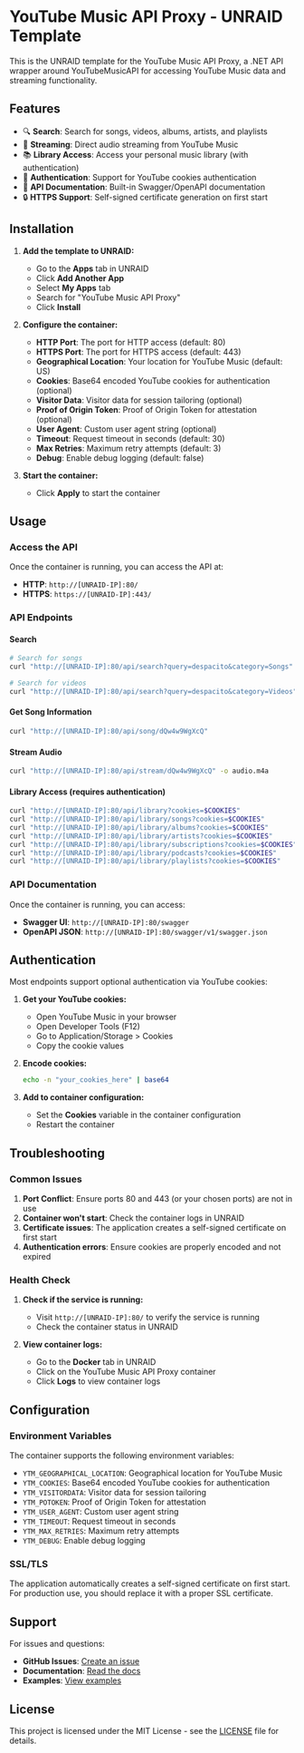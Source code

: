 # YouTube Music API Proxy - UNRAID Template

This is the UNRAID template for the YouTube Music API Proxy, a .NET API wrapper around YouTubeMusicAPI for accessing YouTube Music data and streaming functionality.

## Features

- 🔍 **Search**: Search for songs, videos, albums, artists, and playlists
- 🎵 **Streaming**: Direct audio streaming from YouTube Music
- 📚 **Library Access**: Access your personal music library (with authentication)
- 🔐 **Authentication**: Support for YouTube cookies authentication
- 📖 **API Documentation**: Built-in Swagger/OpenAPI documentation
- 🔒 **HTTPS Support**: Self-signed certificate generation on first start

## Installation

1. **Add the template to UNRAID:**
   - Go to the **Apps** tab in UNRAID
   - Click **Add Another App**
   - Select **My Apps** tab
   - Search for "YouTube Music API Proxy"
   - Click **Install**

2. **Configure the container:**
   - **HTTP Port**: The port for HTTP access (default: 80)
   - **HTTPS Port**: The port for HTTPS access (default: 443)
   - **Geographical Location**: Your location for YouTube Music (default: US)
   - **Cookies**: Base64 encoded YouTube cookies for authentication (optional)
   - **Visitor Data**: Visitor data for session tailoring (optional)
   - **Proof of Origin Token**: Proof of Origin Token for attestation (optional)
   - **User Agent**: Custom user agent string (optional)
   - **Timeout**: Request timeout in seconds (default: 30)
   - **Max Retries**: Maximum retry attempts (default: 3)
   - **Debug**: Enable debug logging (default: false)

3. **Start the container:**
   - Click **Apply** to start the container

## Usage

### Access the API

Once the container is running, you can access the API at:

- **HTTP**: `http://[UNRAID-IP]:80/`
- **HTTPS**: `https://[UNRAID-IP]:443/`

### API Endpoints

#### Search
```bash
# Search for songs
curl "http://[UNRAID-IP]:80/api/search?query=despacito&category=Songs"

# Search for videos
curl "http://[UNRAID-IP]:80/api/search?query=despacito&category=Videos"
```

#### Get Song Information
```bash
curl "http://[UNRAID-IP]:80/api/song/dQw4w9WgXcQ"
```

#### Stream Audio
```bash
curl "http://[UNRAID-IP]:80/api/stream/dQw4w9WgXcQ" -o audio.m4a
```

#### Library Access (requires authentication)
```bash
curl "http://[UNRAID-IP]:80/api/library?cookies=$COOKIES"
curl "http://[UNRAID-IP]:80/api/library/songs?cookies=$COOKIES"
curl "http://[UNRAID-IP]:80/api/library/albums?cookies=$COOKIES"
curl "http://[UNRAID-IP]:80/api/library/artists?cookies=$COOKIES"
curl "http://[UNRAID-IP]:80/api/library/subscriptions?cookies=$COOKIES"
curl "http://[UNRAID-IP]:80/api/library/podcasts?cookies=$COOKIES"
curl "http://[UNRAID-IP]:80/api/library/playlists?cookies=$COOKIES"
```

### API Documentation

Once the container is running, you can access:

- **Swagger UI**: `http://[UNRAID-IP]:80/swagger`
- **OpenAPI JSON**: `http://[UNRAID-IP]:80/swagger/v1/swagger.json`

## Authentication

Most endpoints support optional authentication via YouTube cookies:

1. **Get your YouTube cookies:**
   - Open YouTube Music in your browser
   - Open Developer Tools (F12)
   - Go to Application/Storage > Cookies
   - Copy the cookie values

2. **Encode cookies:**
   ```bash
   echo -n "your_cookies_here" | base64
   ```

3. **Add to container configuration:**
   - Set the **Cookies** variable in the container configuration
   - Restart the container

## Troubleshooting

### Common Issues

1. **Port Conflict**: Ensure ports 80 and 443 (or your chosen ports) are not in use
2. **Container won't start**: Check the container logs in UNRAID
3. **Certificate issues**: The application creates a self-signed certificate on first start
4. **Authentication errors**: Ensure cookies are properly encoded and not expired

### Health Check

1. **Check if the service is running:**
   - Visit `http://[UNRAID-IP]:80/` to verify the service is running
   - Check the container status in UNRAID

2. **View container logs:**
   - Go to the **Docker** tab in UNRAID
   - Click on the YouTube Music API Proxy container
   - Click **Logs** to view container logs

## Configuration

### Environment Variables

The container supports the following environment variables:

- `YTM_GEOGRAPHICAL_LOCATION`: Geographical location for YouTube Music
- `YTM_COOKIES`: Base64 encoded YouTube cookies for authentication
- `YTM_VISITORDATA`: Visitor data for session tailoring
- `YTM_POTOKEN`: Proof of Origin Token for attestation
- `YTM_USER_AGENT`: Custom user agent string
- `YTM_TIMEOUT`: Request timeout in seconds
- `YTM_MAX_RETRIES`: Maximum retry attempts
- `YTM_DEBUG`: Enable debug logging

### SSL/TLS

The application automatically creates a self-signed certificate on first start. For production use, you should replace it with a proper SSL certificate.

## Support

For issues and questions:

- **GitHub Issues**: [Create an issue](https://github.com/Bluscream/youtube-music-api-proxy/issues)
- **Documentation**: [Read the docs](https://github.com/Bluscream/youtube-music-api-proxy)
- **Examples**: [View examples](https://github.com/Bluscream/youtube-music-api-proxy/blob/main/docs/examples.md)

## License

This project is licensed under the MIT License - see the [LICENSE](https://github.com/Bluscream/youtube-music-api-proxy/blob/main/LICENSE) file for details. 
